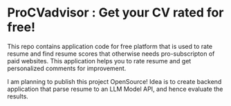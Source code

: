 # ProCVadvisor : Get your CV rated for free!

This repo contains application code for free platform that is used to rate resume and find resume scores that otherwise needs pro-subscripton of paid websites.
This application helps you to rate resume and get personalized comments for improvement.

I am planning to publish this project OpenSource!
Idea is to create backend application that parse resume to an LLM Model API, and hence evaluate the results.
